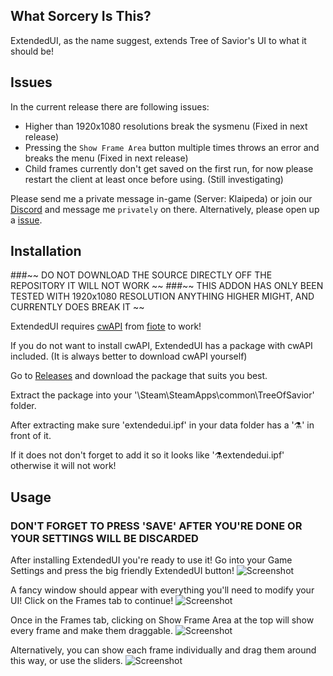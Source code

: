 


## What Sorcery Is This?

ExtendedUI, as the name suggest, extends Tree of Savior's UI to what it should be!

## Issues

In the current release there are following issues:
- Higher than 1920x1080 resolutions break the sysmenu (Fixed in next release)
- Pressing the `Show Frame Area` button multiple times throws an error and breaks the menu (Fixed in next release)
- Child frames currently don't get saved on the first run, for now please restart the client at least once before using. (Still investigating)

Please send me a private message in-game (Server: Klaipeda) or join our [Discord](https://discord.gg/0yyOKTr8o3OdJTxa) and message me `privately` on there. Alternatively, please open up a [issue](https://github.com/MizukiBelhi/ExtendedUI/issues).

## Installation

###~~ DO NOT DOWNLOAD THE SOURCE DIRECTLY OFF THE REPOSITORY IT WILL NOT WORK ~~
###~~ THIS ADDON HAS ONLY BEEN TESTED WITH 1920x1080 RESOLUTION ANYTHING HIGHER MIGHT, AND CURRENTLY DOES BREAK IT ~~

ExtendedUI requires [cwAPI](https://github.com/fiote/treeofsavior-addons) from [fiote](https://github.com/fiote/) to work!

If you do not want to install cwAPI, ExtendedUI has a package with cwAPI included. (It is always better to download cwAPI yourself)

Go to [Releases](https://github.com/MizukiBelhi/ExtendedUI/releases) and download the package that suits you best.

Extract the package into your '\Steam\SteamApps\common\TreeOfSavior\' folder.

After extracting make sure 'extendedui.ipf' in your data folder has a '⚗' in front of it.

If it does not don't forget to add it so it looks like '⚗extendedui.ipf' otherwise it will not work!

## Usage
### DON'T FORGET TO PRESS 'SAVE' AFTER YOU'RE DONE OR YOUR SETTINGS WILL BE DISCARDED
After installing ExtendedUI you're ready to use it!
Go into your Game Settings and press the big friendly ExtendedUI button!
![Screenshot](http://pandadesigns.web44.net/extendedui/options.png)

A fancy window should appear with everything you'll need to modify your UI!
Click on the Frames tab to continue!
![Screenshot](http://pandadesigns.web44.net/extendedui/1-1.png)

Once in the Frames tab, clicking on Show Frame Area at the top will show every frame and make them draggable.
![Screenshot](http://pandadesigns.web44.net/extendedui/all.jpg)

Alternatively, you can show each frame individually and drag them around this way, or use the sliders.
![Screenshot](http://pandadesigns.web44.net/extendedui/2-1.jpg)

